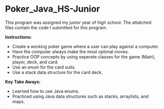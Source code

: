 # Poker_Java_HS-Junior

This program was assigned my junior year of high school.
The attatched files contain the code I submitted for this program.

**Instructions:**
- Create a working poker game where a user can play against a computer.
- Have the computer always make the most optimal moves.
- Practice OOP concepts by using seperate classes for the game (Main), player, deck, and card.
- Use an enum for the card suits.
- Use a stack data structure for the card deck.

**Key Take Aways:**
- Learned how to use Java enums.
- Practiced using Java data structures such as stacks, arraylists, and maps.
